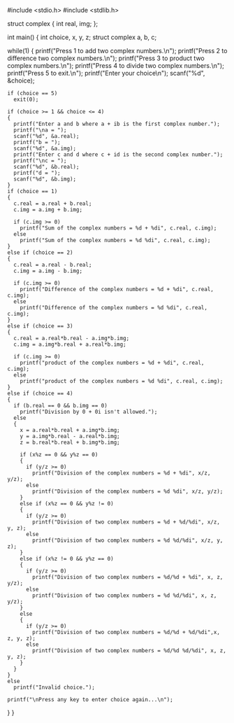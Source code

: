 #include <stdio.h>
#include <stdlib.h>

struct complex
{
  int real, img;
};

int main()
{
  int choice, x, y, z;
  struct complex a, b, c;

  while(1)
  {
    printf("Press 1 to add two complex numbers.\n");
    printf("Press 2 to difference two complex numbers.\n");
    printf("Press 3 to product two complex numbers.\n");
    printf("Press 4 to divide two complex numbers.\n");
    printf("Press 5 to exit.\n");
    printf("Enter your choice\n");
    scanf("%d", &choice);

    if (choice == 5)
      exit(0);

    if (choice >= 1 && choice <= 4)
    {
      printf("Enter a and b where a + ib is the first complex number.");
      printf("\na = ");
      scanf("%d", &a.real);
      printf("b = ");
      scanf("%d", &a.img);
      printf("Enter c and d where c + id is the second complex number.");
      printf("\nc = ");
      scanf("%d", &b.real);
      printf("d = ");
      scanf("%d", &b.img);
    }
    if (choice == 1)
    {
      c.real = a.real + b.real;
      c.img = a.img + b.img;

      if (c.img >= 0)
        printf("Sum of the complex numbers = %d + %di", c.real, c.img);
      else
        printf("Sum of the complex numbers = %d %di", c.real, c.img);
    }
    else if (choice == 2)
    {
      c.real = a.real - b.real;
      c.img = a.img - b.img;

      if (c.img >= 0)
        printf("Difference of the complex numbers = %d + %di", c.real, c.img);
      else
        printf("Difference of the complex numbers = %d %di", c.real, c.img);
    }
    else if (choice == 3)
    {
      c.real = a.real*b.real - a.img*b.img;
      c.img = a.img*b.real + a.real*b.img;

      if (c.img >= 0)
        printf("product of the complex numbers = %d + %di", c.real, c.img);
      else
        printf("product of the complex numbers = %d %di", c.real, c.img);
    }
    else if (choice == 4)
    {
      if (b.real == 0 && b.img == 0)
        printf("Division by 0 + 0i isn't allowed.");
      else
      {
        x = a.real*b.real + a.img*b.img;
        y = a.img*b.real - a.real*b.img;
        z = b.real*b.real + b.img*b.img;

        if (x%z == 0 && y%z == 0)
        {
          if (y/z >= 0)
            printf("Division of the complex numbers = %d + %di", x/z, y/z);
          else
            printf("Division of the complex numbers = %d %di", x/z, y/z);
        }
        else if (x%z == 0 && y%z != 0)
        {
          if (y/z >= 0)
            printf("Division of two complex numbers = %d + %d/%di", x/z, y, z);
          else
            printf("Division of two complex numbers = %d %d/%di", x/z, y, z);
        }
        else if (x%z != 0 && y%z == 0)
        {
          if (y/z >= 0)
            printf("Division of two complex numbers = %d/%d + %di", x, z, y/z);
          else
            printf("Division of two complex numbers = %d %d/%di", x, z, y/z);
        }
        else
        {
          if (y/z >= 0)
            printf("Division of two complex numbers = %d/%d + %d/%di",x, z, y, z);
          else
            printf("Division of two complex numbers = %d/%d %d/%di", x, z, y, z);
        }
      }
    }
    else
      printf("Invalid choice.");

    printf("\nPress any key to enter choice again...\n");
  }
}




